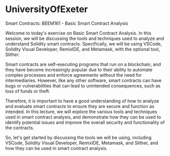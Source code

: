 # UniversityOfExeter
Smart Contracts: BEEM161 - Basic Smart Contract Analysis

Welcome to today's exercise on Basic Smart Contract Analysis. In this session, we will be discussing the tools and techniques used to analyze and understand Solidity smart contracts. Specifically, we will be using VSCode, Solidity Visual Developer, RemixIDE, and Metamask, with the optional tool, Slither.

Smart contracts are self-executing programs that run on a blockchain, and they have become increasingly popular due to their ability to automate complex processes and enforce agreements without the need for intermediaries. However, like any other software, smart contracts can have bugs or vulnerabilities that can lead to unintended consequences, such as loss of funds or theft.

Therefore, it is important to have a good understanding of how to analyze and evaluate smart contracts to ensure they are secure and function as intended. In this lecture, we will explore the various tools and techniques used in smart contract analysis, and demonstrate how they can be used to identify potential issues and improve the overall security and functionality of the contracts.

So, let's get started by discussing the tools we will be using, including VSCode, Solidity Visual Developer, RemixIDE, Metamask, and Slither, and how they can be used in smart contract analysis.
